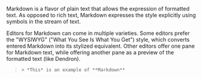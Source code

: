 
Markdown is a flavor of plain text that allows the expression of formatted text. As opposed to rich text, Markdown expresses the style explicitly using symbols in the stream of text. 

Editors for Markdown can come in multiple varieties. Some editors prefer the "WYSIWYG" ("What You See Is What You Get") style, which converts entered Markdown into its stylized equivalent. Other editors offer one pane for Markdown text, while offering another pane as a preview of the formatted text (like Dendron).

> `> *This* is an example of **Markdown**` 